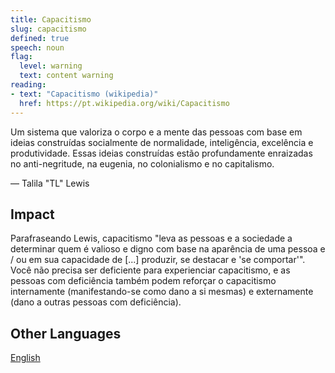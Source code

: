 ```yaml
---
title: Capacitismo
slug: capacitismo
defined: true
speech: noun
flag:
  level: warning
  text: content warning
reading:
- text: "Capacitismo (wikipedia)"
  href: https://pt.wikipedia.org/wiki/Capacitismo
---
```


Um sistema que valoriza o corpo e a mente das pessoas com base em ideias construídas socialmente de normalidade, inteligência, excelência e produtividade. Essas ideias construídas estão profundamente enraizadas no anti-negritude, na eugenia, no colonialismo e no capitalismo.

— Talila "TL" Lewis

## Impact

Parafraseando Lewis, capacitismo "leva as pessoas e a sociedade a determinar quem é valioso e digno com base na aparência de uma pessoa e / ou em sua capacidade de [...] produzir, se destacar e 'se comportar'". Você não precisa ser deficiente para experienciar capacitismo, e as pessoas com deficiência também podem reforçar o capacitismo internamente (manifestando-se como dano a si mesmas) e externamente (dano a outras pessoas com deficiência).

## Other Languages

[English](/definitions/ableism)
